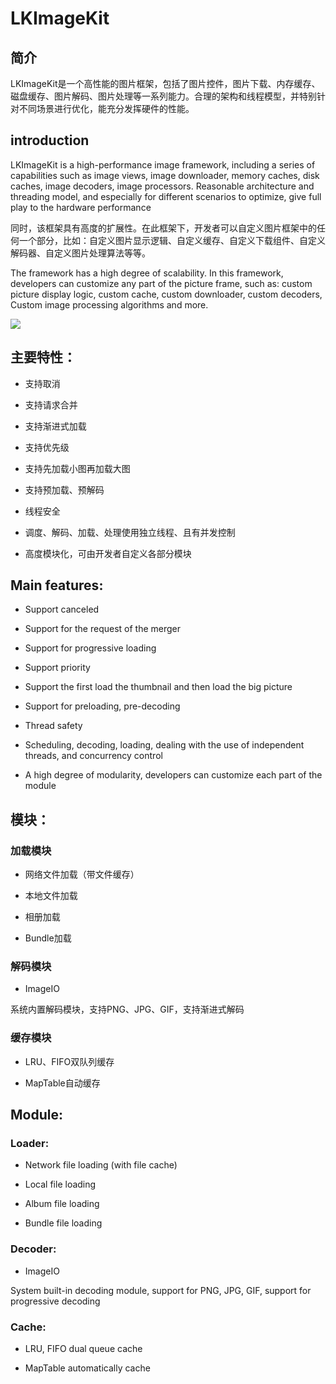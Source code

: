 # LKImageKit
## 简介
LKImageKit是一个高性能的图片框架，包括了图片控件，图片下载、内存缓存、磁盘缓存、图片解码、图片处理等一系列能力。合理的架构和线程模型，并特别针对不同场景进行优化，能充分发挥硬件的性能。

## introduction
LKImageKit is a high-performance image framework, including a series of capabilities such as image views, image downloader, memory caches, disk caches, image decoders, image processors. Reasonable architecture and threading model, and especially for different scenarios to optimize, give full play to the hardware performance

同时，该框架具有高度的扩展性。在此框架下，开发者可以自定义图片框架中的任何一个部分，比如：自定义图片显示逻辑、自定义缓存、自定义下载组件、自定义解码器、自定义图片处理算法等等。

The framework has a high degree of scalability. In this framework, developers can customize any part of the picture frame, such as: custom picture display logic, custom cache, custom downloader, custom decoders, Custom image processing algorithms and more.

![](https://github.com/Tencent/LKImageKit/blob/master/LKImageKitExample/FastImageLoad.gif) 

## 主要特性：

-	支持取消

-	支持请求合并

-	支持渐进式加载

-	支持优先级

-	支持先加载小图再加载大图

-	支持预加载、预解码

-	线程安全

-	调度、解码、加载、处理使用独立线程、且有并发控制

-	高度模块化，可由开发者自定义各部分模块

## 	Main features:

-	Support canceled

-	Support for the request of the merger

-	Support for progressive loading

-	Support priority

-	Support the first load the thumbnail and then load the big picture

-	Support for preloading, pre-decoding

-	Thread safety

-	Scheduling, decoding, loading, dealing with the use of independent threads, and concurrency control

-	A high degree of modularity, developers can customize each part of the module

## 模块：

### 加载模块

-	网络文件加载（带文件缓存）

-	本地文件加载

-	相册加载

-	Bundle加载

### 解码模块

-	ImageIO

系统内置解码模块，支持PNG、JPG、GIF，支持渐进式解码

### 缓存模块

-	LRU、FIFO双队列缓存

-	MapTable自动缓存

## Module:

### Loader:

-	Network file loading (with file cache)

-	Local file loading

-	Album file loading

-	Bundle file loading

### Decoder:

-	ImageIO

  System built-in decoding module, support for PNG, JPG, GIF, support for progressive decoding

### Cache:

-	LRU, FIFO dual queue cache

-	MapTable automatically cache
